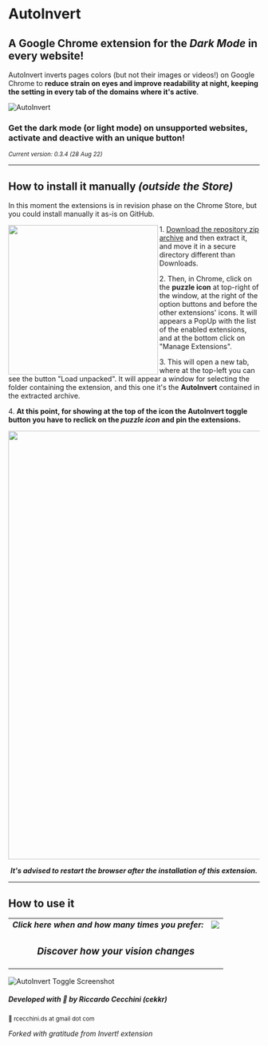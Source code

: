 # AutoInvert 
## A Google Chrome extension for the _Dark Mode_ in every website!

AutoInvert inverts pages colors (but not their images or videos!) on Google Chrome to **reduce strain on eyes and improve readability at night, keeping the setting in every tab of the domains where it's active**. 

![AutoInvert](https://i.ibb.co/ZK1SLJK/big-logo-cover-freestyle.png)

### Get the dark mode (or light mode) on unsupported websites, activate and deactive with an unique button!

<sub><i>Current version: 0.3.4 (28 Aug 22)</i><sub>

<hr>

## How to install it manually <i>(outside the Store)</i>
In this moment the extensions is in revision phase on the Chrome Store, but you could install manually it as-is on GitHub. 

<img align="left" width="300" src="https://i.ibb.co/Mh0kDTK/how-to-pin.jpg">

1\. [Download the repository zip archive](https://github.com/cekkr/autoinvert-chrome/archive/refs/heads/main.zip) and then extract it, and move it in a secure directory different than Downloads. 

2\. Then, in Chrome, click on the <b>puzzle icon</b> at top-right of the window, at the right of the option buttons and before the other extensions' icons. 
It will appears a PopUp with the list of the enabled extensions, and at the bottom click on "Manage Extensions". 

3\. This will open a new tab, where at the top-left you can see the button "Load unpacked". It will appear a window for selecting the folder containing the extension, and this one it's the <b>AutoInvert</b> contained in the extracted archive. 

4\. <b>At this point, for showing at the top of the icon the AutoInvert toggle button you have to reclick on the <i>puzzle icon</i> and pin the extensions.</b>

<p align="center">
  <img align="center" width="860" src="https://i.ibb.co/cQj1ZN5/chrome-how-to-extension-developer.jpg">
</p>

<p align="center">
  <b><i>It's advised to restart the browser after the installation of this extension.</i></b>
</p>

<hr>

## How to use it
<table align="center">
  <tr>
    <td><i><b>Click here when and how many times you prefer:</b></i></td>
    <td vertical-align="middle"><img src="https://i.ibb.co/zhHW4kw/howuseit.png"/></td>
  </tr>
  <tr><td colspan="2" align="center"><h3><i>Discover how your vision changes</i></h3></td></tr>
</table>

![AutoInvert Toggle Screenshot](https://i.ibb.co/R3YJPn0/wikipedia-chrome-store-screenshot.png)

##### Developed with 🧡 by Riccardo Cecchini (cekkr) 
<sup>📧 rcecchini.ds at gmail dot com</sup>

*Forked with gratitude from Invert! extension*
